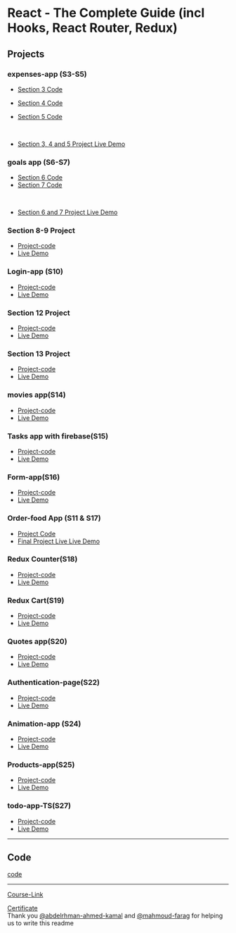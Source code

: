 # React - The Complete Guide (incl Hooks, React Router, Redux)

## Projects

### expenses-app (S3-S5)

- [Section 3 Code](./Projects/Expenses-app/S03-project)
- [Section 4 Code](./Projects/Expenses-app/S04-project/)
- [Section 5 Code](./Projects/Expenses-app/S05-project/)

  <br/>

- [Section 3, 4 and 5 Project Live Demo](https://expenses-app-salah.netlify.app/)

### goals app (S6-S7)

- [Section 6 Code](./Projects/goals-app/S06-project/)
- [Section 7 Code](./Projects/goals-app/S07-project/)

<br/>

- [Section 6 and 7 Project Live Demo](https://goals-app-salah.netlify.app/)

### Section 8-9 Project

- [Project-code](./Projects/section-8-9-project)
- [Live Demo](https://sec-8-and-9.netlify.app/)

### Login-app (S10)

- [Project-code](./Projects/Login-app-s10/)
- [Live Demo](https://login-app-s10.netlify.app/)

### Section 12 Project

- [Project-code](./Projects/S12-project)
- [Live Demo](https://sec12-behid-the-scense.netlify.app/)

### Section 13 Project

- [Project-code](./Projects/S13-project)
- [Live Demo](https://sec-13.netlify.app/)

### movies app(S14)

- [Project-code](./Projects/movies-app)
- [Live Demo](https://movies-app0.web.app/)

### Tasks app with firebase(S15)

- [Project-code](./Projects/task-app-firbase/)
- [Live Demo](https://task-app0.web.app/)

### Form-app(S16)

- [Project-code](./Projects/form-app)
- [Live Demo](https://form-app-salah.netlify.app/)

### Order-food App (S11 & S17)

- [Project Code](./Projects/order-food-app/S17-project/)
- [Final Project Live Live Demo](https://order-food-app-salah.netlify.app/)

### Redux Counter(S18)

- [Project-code](./Projects/redux-counter)
- [Live Demo](https://redux-counter-salah.netlify.app/)

### Redux Cart(S19)

- [Project-code](./Projects/redux-cart)
- [Live Demo](https://cart-5ff9c.web.app/)

### Quotes app(S20)

- [Project-code](./Projects/quotes-app)
- [Live Demo](https://quote-app-87690.web.app/)

### Authentication-page(S22)

- [Project-code](./Projects/Authentication-page)
- [Live Demo](https://auth-page-salah.web.app/)

<!-- ### Meetsup app(S23)

- [Project-code](./Projects/meetsup-app)
- [Live Demo]() -->

### Animation-app (S24)

- [Project-code](./Projects/animation-app)
- [Live Demo](https://animation-app0.web.app/)

### Products-app(S25)

- [Project-code](./Projects/Products-app)
- [Live Demo](https://products-app-salah.netlify.app/)

### todo-app-TS(S27)

- [Project-code](./Projects/todo-app-TS)
- [Live Demo](https://todo-app-salah.netlify.app/)

---

## Code

[code](Code)

---

[Course-Link](https://www.udemy.com/course/react-the-complete-guide-incl-redux/)<br>

[Certificate](https://fcihelwanedu-my.sharepoint.com/:b:/g/personal/salah_20210477_fci_helwan_edu_eg/EdwU3F8Mv1pAnWn67H3hDC8Bxo7bFMPUMs0MKZTrqe0lmw?e=ec1k13)
<br>
Thank you [@abdelrhman-ahmed-kamal](https://github.com/Abdelrhman-ahmed-kamal) and [@mahmoud-farag](https://github.com/mahmoud-farag) for helping us to write this readme
